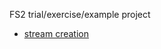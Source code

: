 FS2 trial/exercise/example project

- [stream creation](https://github.com/yasuabe/fs2-trial02/tree/stream-creation-alacarte/src/main/scala/create_stream)
